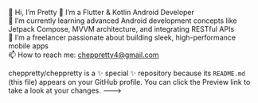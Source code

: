 👋 Hi, I’m Pretty 
👀 I’m a Flutter & Kotlin Android Developer  
🌱 I’m currently learning advanced Android development concepts like Jetpack Compose, MVVM architecture, and integrating RESTful APIs  
💞️ I’m a freelancer passionate about building sleek, high-performance mobile apps  
📫 How to reach me: cheppretty4@gmail.com

cheppretty/cheppretty is a ✨ special ✨ repository because its `README.md` (this file) appears on your GitHub profile.
You can click the Preview link to take a look at your changes.
--->
